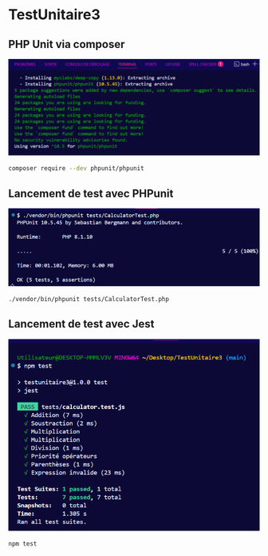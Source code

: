 # TestUnitaire3

## PHP Unit via composer

![capture](images/PHPunitcomposer.png)

```bash
composer require --dev phpunit/phpunit

```
## Lancement de test avec PHPunit

![capture](images/tester.png)

```bash
./vendor/bin/phpunit tests/CalculatorTest.php

```

## Lancement de test avec Jest

![capture](images/testjs.png)

```bash
npm test

```




